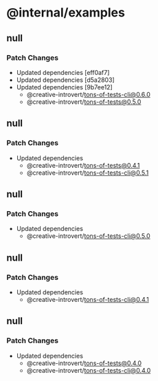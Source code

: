 # @internal/examples

## null

### Patch Changes

- Updated dependencies [eff0af7]
- Updated dependencies [d5a2803]
- Updated dependencies [9b7ee12]
  - @creative-introvert/tons-of-tests-cli@0.6.0
  - @creative-introvert/tons-of-tests@0.5.0

## null

### Patch Changes

- Updated dependencies
  - @creative-introvert/tons-of-tests@0.4.1
  - @creative-introvert/tons-of-tests-cli@0.5.1

## null

### Patch Changes

- Updated dependencies
  - @creative-introvert/tons-of-tests-cli@0.5.0

## null

### Patch Changes

- Updated dependencies
  - @creative-introvert/tons-of-tests-cli@0.4.1

## null

### Patch Changes

- Updated dependencies
  - @creative-introvert/tons-of-tests@0.4.0
  - @creative-introvert/tons-of-tests-cli@0.4.0
